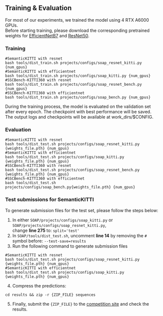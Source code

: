 

## Training & Evaluation
For most of our experiments, we trained the model using 4 RTX A6000 GPUs.  
Before starting training, please download the corresponding pretrained weights for [EfficientNetB7](https://github.com/zhangyp15/OccFormer/releases/download/assets/efficientnet-b7_3rdparty_8xb32-aa_in1k_20220119-bf03951c.pth) and [ResNet50](https://github.com/fregu856/deeplabv3/blob/master/pretrained_models/resnet/resnet50-19c8e357.pthh).

### Training
```
#SemanticKITTI with resnet
bash tools/dist_train.sh projects/configs/soap_resnet_kitti.py {num_gpus}
#SemanticKITTI with efficientnet
bash tools/dist_train.sh projects/configs/soap_kitti.py {num_gpus}
#SSCBench-KITTI360 with resnet
bash tools/dist_train.sh projects/configs/soap_resnet_bench.py {num_gpus}
#SSCBench-KITTI360 with efficientnet
bash tools/dist_train.sh projects/configs/soap_bench.py {num_gpus}
```
During the training process, the model is evaluated on the validation set after every epoch. The checkpoint with best performance will be saved. The output logs and checkpoints will be available at work_dirs/$CONFIG.

### Evaluation
```
#SemanticKITTI with resnet
bash tools/dist_test.sh projects/configs/soap_resnet_kitti.py {weights_file.pth} {num_gpus}
#SemanticKITTI with efficientnet
bash tools/dist_test.sh projects/configs/soap_kitti.py {weights_file.pth} {num_gpus}
#SSCBench-KITTI360 with resnet
bash tools/dist_test.sh projects/configs/soap_resnet_bench.py {weights_file.pth} {num_gpus}
#SSCBench-KITTI360 with efficientnet
bash tools/dist_test.sh projects/configs/soap_bench.py{weights_file.pth} {num_gpus}
```

### Test submissions for SemanticKITTI
To generate submission files for the test set, please follow the steps below:

1.  In either `SOAP/projects/configs/soap_kitti.py` or `SOAP/projects/configs/soap_resnet_kitti.py`,  
    change **line 275** to:   `split='test'` 
2.   In `SOAP/tools/dist_test.sh`, uncomment **line 14** by removing the `#` symbol before:  `--test-save=results` 
3.  Run the following command to generate submission files
 ```
 #SemanticKITTI with resnet
bash tools/dist_test.sh projects/configs/soap_resnet_kitti.py {weights_file.pth} {num_gpus}
#SemanticKITTI with efficientnet
bash tools/dist_test.sh projects/configs/soap_kitti.py {weights_file.pth} {num_gpus}
 ```
4. Compress the predictions:
```
cd results && zip -r {ZIP_FILE} sequences
```
5. Finally, submit the `{ZIP_FILE}` to the [competition site](https://codalab.lisn.upsaclay.fr/competitions/7170#participate) and check the results.
